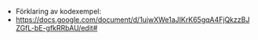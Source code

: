 * Förklaring av kodexempel: 
* https://docs.google.com/document/d/1ujwXWe1aJIKrK65gqA4FjQkzzBJZGfL-bE-gfkRRbAU/edit#

